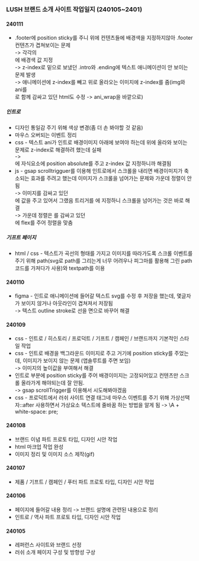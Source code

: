 ### LUSH 브랜드 소개 사이트 작업일지 (240105~2401)

<!-- #### 240112 -->

#### 240111

- .footer에 position sticky를 주니 위에 컨텐츠들에 배경색을 지정하지않아 .footer 컨텐츠가 겹쳐보이는 문제  
  -> 각각의 <section>에 배경색 값 지정  
  -> z-index로 밑으로 보냈던 .intro와 .ending에 텍스트 애니메이션이 안 보이는 문제 발생  
  -> 애니메이션에 z-index를 빼고 위로 올라오는 이미지에 z-index를 줌(img와 ani를 <div>로 함께 감싸고 있던 html도 수정 -> ani_wrap을 바깥으로)

##### 인트로

- 디자인 통일감 주기 위해 색상 변경(좀 더 손 봐야할 것 같음)
- 마우스 오버되는 이벤트 정리
- css - 텍스트 ani가 인트로 배경이미지 아래에 보여야 하는데 위에 올라와 보이는 문제로 z-index로 해결하려 했는데 실패  
  -> <section class="intro">에 자식요소에 position absolute를 주고 z-index 값 지정하니까 해결됨
- js - gsap scrolltrigguer를 이용해 인트로에서 스크롤을 내리면 배경이미지가 축소되는 효과를 주려고 했는데 이미지가 스크롤을 넘어가는 문제와 가운데 정렬이 안됨  
  -> 이미지를 감싸고 있던 <div>에 값을 주고 있어서 그랬음 트리거를 <img>에 지정하니 스크롤을 넘어가는 것은 바로 해결  
  -> 가운데 정렬은 <img>를 감싸고 있던 <div>에 flex를 주어 정렬을 맞춤

##### 기프트 페이지

- html / css - 텍스트가 곡선의 형태를 가지고 이미지를 따라가도록 스크롤 이벤트를 주기 위해 path(svg로 path를 그리는게 너무 어려우나 피그마를 활용해 그린 path 코드를 가져다가 사용)와 textpath를 이용
<!-- - js - -->

#### 240110

- figma - 인트로 애니메이션에 들어갈 텍스트 svg를 수정 후 저장을 했는데, 몇글자가 보이지 않거나 아웃라인이 겹쳐져서 저장됨  
  -> 텍스트 outline stroke로 선을 면으로 바꾸어 해결

#### 240109

- css - 인트로 / 히스토리 / 프로덕트 / 기프트 / 캠페인 / 브랜드까지 기본적인 스타일 작업
- css - 인트로 배경을 백그라운드 이미지로 주고 거기에 position sticky를 주었는데, 이미지가 보이지 않는 문제 (앱솔루트를 주면 보임)  
  -> 이미지의 높이값을 부여해서 해결
- 인트로 부분에 position sticky를 주어 배경이미지는 고정되어있고 컨텐츠만 스크롤 올라가게 해야되는데 잘 안됨.  
  -> gsap scrollTrigger를 이용해서 시도해봐야겠음
- css - 프로덕트에서 러쉬 사이트 연결 <a> 태그네 마우스 이벤트를 주기 위해 가상선택자::after 사용하면서 가상요소 텍스트에 줄바꿈 하는 방법을 알게 됨
  -> \A + white-space: pre;

#### 240108

- 브랜드 이념 파트 프로토 타입, 디자인 시안 작업
- html 마크업 작업 완성
- 이미지 정리 및 이미지 소스 제작(gif)

#### 240107

- 제품 / 기프트 / 캠페인 / 푸터 파트 프로토 타입, 디자인 시안 작업

#### 240106

- 페이지에 들어갈 내용 정리 -> 브랜드 설명에 관련된 내용으로 정리
- 인트로 / 역사 파트 프로토 타입, 디자인 시안 작업

#### 240105

- 레퍼런스 사이트와 브랜드 선정
- 러쉬 소개 페이지 구성 및 방향성 구상
